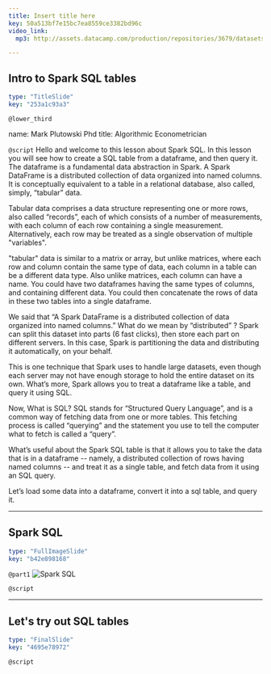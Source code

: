 ```yaml
---
title: Insert title here
key: 50a513bf7e15bc7ea8559ce3382bd96c
video_link:
  mp3: http://assets.datacamp.com/production/repositories/3679/datasets/bb79f4b0d385311a5f68589ab39fd541c9cacd8b/lesson1.1.mp3

---
```

## Intro to Spark SQL tables

```yaml
type: "TitleSlide"
key: "253a1c93a3"
```

`@lower_third`

name: Mark Plutowski Phd
title: Algorithmic Econometrician


`@script`
Hello and welcome to this lesson about Spark SQL. In this lesson you will see how to create a SQL table from a dataframe, and then query it.  The dataframe is a fundamental data abstraction in Spark.   A Spark DataFrame is a distributed collection of data organized into named columns. It is conceptually equivalent to a table in a relational database, also called, simply, “tabular” data. 

Tabular data comprises a data structure representing one or more rows,  also called “records”, each of which consists of a number of measurements, with each column of each row containing a single measurement. Alternatively, each row may be treated as a single observation of multiple "variables". 

"tabular" data is similar to a matrix or array, but unlike matrices, where each row and column contain the same type of data, each column in a table can be a different data type. Also unlike matrices, each column can have a name. You could have two dataframes having the same types of columns, and containing different data.  You could then concatenate the rows of data in these two tables into a single dataframe.

We said that “A Spark DataFrame is a distributed collection of data organized into named columns.”  What do we mean by “distributed” ?  Spark can split this dataset into parts (6 fast clicks), then store each part on different servers. In this case, Spark is partitioning the data and distributing it automatically, on your behalf. 

This is one technique that Spark uses to handle large datasets, even though each server may not have enough storage to hold the entire dataset on its own.  What’s more, Spark allows you to treat a dataframe like a table, and query it using SQL. 

Now, What is SQL?  SQL stands for “Structured Query Language”, and is a common way of fetching data from one or more tables. This fetching process is called “querying” and the statement you use to tell the computer what to fetch is called a “query”. 

What’s useful about the Spark SQL table is that it allows you to take the data that is in a dataframe -- namely, a distributed collection of rows having named columns -- and treat it as a single table, and fetch data from it using an SQL query. 

Let’s load some data into a dataframe, convert it into a sql table, and query it.


---
## Spark SQL

```yaml
type: "FullImageSlide"
key: "b42e898168"
```

`@part1`
![Spark SQL](http://assets.datacamp.com/production/repositories/3679/datasets/7489a99991fd39a836425d0d060aad4e3d215f48/Spark%20SQL.png)


`@script`



---
## Let's try out SQL tables

```yaml
type: "FinalSlide"
key: "4695e78972"
```

`@script`


